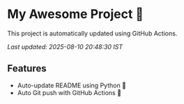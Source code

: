 # My Awesome Project 🚀

This project is automatically updated using GitHub Actions.

_Last updated: 2025-08-10 20:48:30 IST_

## Features
- Auto-update README using Python 🐍
- Auto Git push with GitHub Actions 🤖
